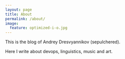 ```yaml
---
layout: page
title: About
permalink: /about/
image: 
  feature: optimized-i-o.jpg
---
```


This is the blog of Andrey Dresvyannikov (sepulchered).

Here I write about devops, linguistics, music and art.
